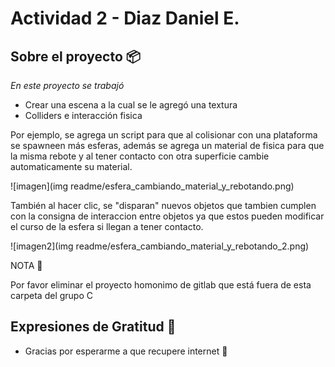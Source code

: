 # Actividad 2 - Diaz Daniel E.

## Sobre el proyecto 📦

_En este proyecto se trabajó_

* Crear una escena a la cual se le agregó una textura
* Colliders e interacción fisica

Por ejemplo, se agrega un script para que al colisionar con una plataforma se spawneen más esferas,
además se agrega un material de fisica para que la misma rebote y
al tener contacto con otra superficie cambie automaticamente su material.

![imagen](img readme/esfera_cambiando_material_y_rebotando.png)

También al hacer clic, se "disparan" nuevos objetos que tambien cumplen con la consigna de
interaccion entre objetos ya que estos pueden modificar el curso de la esfera
si llegan a tener contacto.

![imagen2](img readme/esfera_cambiando_material_y_rebotando_2.png)

NOTA 🔧

Por favor eliminar el proyecto homonimo de gitlab que está fuera de esta carpeta del grupo C

## Expresiones de Gratitud 🎁

* Gracias por esperarme a que recupere internet 🍺 